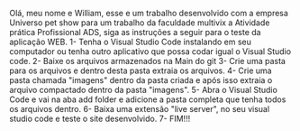 Olá, meu nome e William, esse e um trabalho desenvolvido com a empresa Universo pet show para um trabalho da faculdade multivix a Atividade prática Profissional ADS, siga as instruções a seguir para o teste da aplicação WEB.
1- Tenha o Visual Studio Code instalando em seu computador ou tenha outro aplicativo que possa codar igual o Visual Studio code.
2- Baixe os arquivos armazenados na Main do git
3- Crie uma pasta para os arquivos e dentro desta pasta extraia os arquivos.
4- Crie uma pasta chamada "imagens" dentro da pasta criada e após isso extraia o arquivo compactado dentro da pasta "imagens".
5- Abra o Visual Studio Code e vai na aba add folder e adicione a pasta completa que tenha todos os arquivos dentro.
6- Baixa uma extensão "live server", no seu visual studio code e teste o site desenvolvido.
7- FIM!!!
